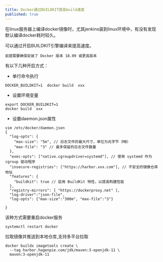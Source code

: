 ```yaml
---
title: Docker通过BUILDKIT提高build速度
published: true
---
```




在linux服务器上编译docker镜像时，尤其jenkins装到linux环境中，有没有发现默认编译docker耗时较久。

可以通过开启BUILDKIT引擎编译来提高速度。

`前提需要确保安装了 Docker 版本 18.09 或更高版本`

有以下几种开启方式：

- 单行命令执行 
```
DOCKER_BUILDKIT=1  docker build  xxx
```

- 设置环境变量
```
export DOCKER_BUILDKIT=1
docker build  xxx
```

- 设置daemon.json属性

```
vim /etc/docker/daemon.json
{
  "log-opts": {
    "max-size": "5m", // 日志文件的最大尺寸，单位为兆字节（MB）
    "max-file": "3" // 最多保留的日志文件数量
  },
  "exec-opts": ["native.cgroupdriver=systemd"], // 使用 systemd 作为 cgroup 驱动程序
  "insecure-registries": ["https://harbor.xxx.com"], // 不安全的镜像仓库地址
  "features": {
    "buildkit": true // 启用 BuildKit 特性，以提高构建性能
  },
  "registry-mirrors": [ "https://dockerproxy.net" ],
  "log-driver":"json-file",
  "log-opts": {"max-size":"300m", "max-file":"3"}
  
}
```

该种方式需要重启docker服务
```
systemctl restart docker

```


拉取镜像并推送到本地仓库,支持多平台拉取

```
docker buildx imagetools create \
  --tag harbor.hagenpie.com/jdk/maven:3-openjdk-11 \
  maven:3-openjdk-11
```